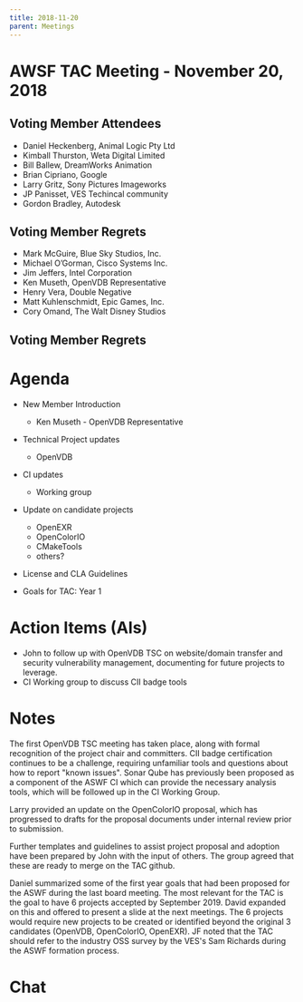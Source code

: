 ```yaml
---
title: 2018-11-20
parent: Meetings
---
```

# AWSF TAC Meeting - November 20, 2018

## Voting Member Attendees

- Daniel Heckenberg, Animal Logic Pty Ltd
- Kimball Thurston, Weta Digital Limited
- Bill Ballew, DreamWorks Animation
- Brian Cipriano, Google
- Larry Gritz, Sony Pictures Imageworks
- JP Panisset, VES Techincal community
- Gordon Bradley, Autodesk

## Voting Member Regrets

- Mark McGuire, Blue Sky Studios, Inc.
- Michael O’Gorman, Cisco Systems Inc.
- Jim Jeffers, Intel Corporation
- Ken Museth, OpenVDB Representative
- Henry Vera, Double Negative
- Matt Kuhlenschmidt, Epic Games, Inc.
- Cory Omand, The Walt Disney Studios

## Voting Member Regrets

# Agenda

- New Member Introduction
  - Ken Museth - OpenVDB Representative

- Technical Project updates
  - OpenVDB

- CI updates
  - Working group

- Update on candidate projects
  - OpenEXR
  - OpenColorIO
  - CMakeTools
  - others?

- License and CLA Guidelines

- Goals for TAC: Year 1

# Action Items (AIs)

- John to follow up with OpenVDB TSC on website/domain transfer and security vulnerability management, documenting for future projects to leverage.
- CI Working group to discuss CII badge tools

# Notes

The first OpenVDB TSC meeting has taken place, along with formal recognition of the project chair and committers.  CII badge certification continues to be a challenge, requiring unfamiliar tools and questions about how to report "known issues".  Sonar Qube has previously been proposed as a component of the ASWF CI which can provide the necessary analysis tools, which will be followed up in the CI Working Group.

Larry provided an update on the OpenColorIO proposal, which has progressed to drafts for the proposal documents under internal review prior to submission.

Further templates and guidelines to assist project proposal and adoption have been prepared by John with the input of others.  The group agreed that these are ready to merge on the TAC github.

Daniel summarized some of the first year goals that had been proposed for the ASWF during the last board meeting.  The most relevant for the TAC is the goal to have 6 projects accepted by September 2019.  David expanded on this and offered to present a slide at the next meetings.  The 6 projects would require new projects to be created or identified beyond the original 3 candidates (OpenVDB, OpenColorIO, OpenEXR).  JF noted that the TAC should refer to the industry OSS survey by the VES's Sam Richards during the ASWF formation process.


# Chat
